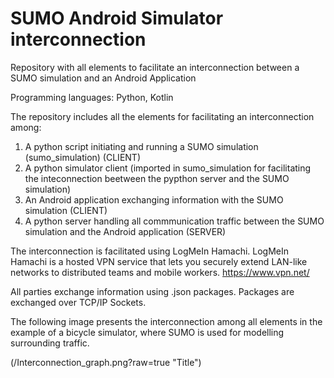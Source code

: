 # SUMO Android Simulator interconnection
Repository with all elements to facilitate an interconnection between a SUMO simulation and an Android Application

Programming languages: Python, Kotlin

The repository includes all the elements for facilitating an interconnection among:
  1) A python script initiating and running a SUMO simulation (sumo_simulation) (CLIENT)
  2) A python simulator client (imported in sumo_simulation for facilitating the inteconnection beetween the pypthon server and the SUMO simulation)
  3) An Android application exchanging information with the SUMO simulation (CLIENT)
  4) A python server handling all commmunication traffic between the SUMO simulation and the Android application (SERVER)

The interconnection is facilitated using LogMeIn Hamachi. LogMeIn Hamachi is a hosted VPN service that lets you securely extend LAN-like networks
to distributed teams and mobile workers.
https://www.vpn.net/

All parties exchange information using .json packages. Packages are exchanged over TCP/IP Sockets.

The following image presents the interconnection among all elements in the example of a bicycle simulator, where SUMO is used for modelling surrounding traffic.

(/Interconnection_graph.png?raw=true "Title")
